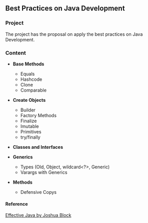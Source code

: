 ## Best Practices on Java Development

### Project

The project has the proposal on apply the best practices on Java Development.

### Content

* **Base Methods**
    * Equals
    * Hashcode
    * Clone
    * Comparable

* **Create Objects**
    * Builder
    * Factory Methods
    * Finalize
    * Imutable
    * Primitives
    * try/finally

* **Classes and Interfaces**

* **Generics**
    * Types (Old, Object, wildcard<?>, Generic)
    * Varargs with Generics  

* **Methods**
    * Defensive Copys
      
   

#### Reference

[Effective Java by Joshua Block](https://www.amazon.com/Effective-Java-Joshua-Bloch/dp/0134685997/ref=sr_1_1?dchild=1&keywords=effective+java&qid=1605229301&sr=8-1)
